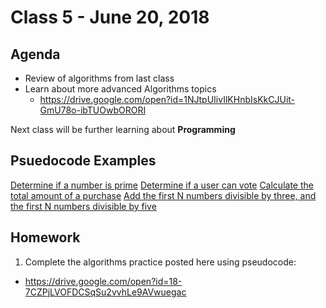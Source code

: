 # Class 5 - June 20, 2018

## Agenda

* Review of algorithms from last class
* Learn about more advanced Algorithms topics
  * https://drive.google.com/open?id=1NJtpUIivIlKHnbIsKkCJUit-GmU78o-ibTUOwbORORI

Next class will be further learning about **Programming**

## Psuedocode Examples

[Determine if a number is prime](IsNumberPrime.txt)
[Determine if a user can vote](CanUserVote.txt)
[Calculate the total amount of a purchase](calculateNet.txt)
[Add the first N numbers divisible by three, and the first N numbers divisible by five](AddNumbersDivisibleByThreeAndFive.txt)

## Homework

1. Complete the algorithms practice posted here using pseudocode:
  * https://drive.google.com/open?id=18-7CZPjLVOFDCSqSu2vvhLe9AVwuegac

